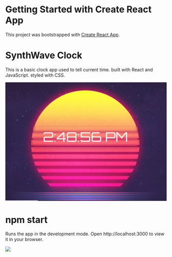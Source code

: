 # Getting Started with Create React App

This project was bootstrapped with [Create React App](https://github.com/facebook/create-react-app).

# SynthWave Clock

This is a basic clock app used to tell current time.
built with React and JavaScript. styled with CSS.

<img src='digitalClockScrrenshot.png' alt='a digital clock with a synthwave sunset in the background'/>

# npm start

Runs the app in the development mode.
Open http://localhost:3000 to view it in your browser.

<img src='https://img.shields.io/github/last-commit/Nhujarski/Clock-app' />
